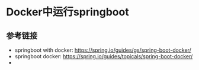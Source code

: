 # Docker中运行springboot





## 参考链接

- springboot with docker: https://spring.io/guides/gs/spring-boot-docker/
- springboot docker: https://spring.io/guides/topicals/spring-boot-docker/
- 